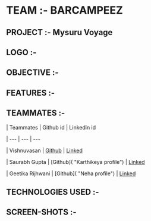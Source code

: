 # TEAM :- BARCAMPEEZ
## PROJECT :- Mysuru Voyage
## LOGO :-

## OBJECTIVE :-

## FEATURES :-

## TEAMMATES :-
| Teammates | Github id | Linkedin id 

| --- | --- | ---

| Vishnuvasan | [Github](https://github.com/Cipher-unhsiV "Vishnu profile") | [Linked](https://www.linkedin.com/in/vishnuvasan-srinivasan-0b2012194/ "Vishnu")

| Saurabh Gupta | [Github]( "Karthikeya profile") | [Linked]( "Karthikey")

| Geetika Rijhwani | [Github]( "Neha profile") | [Linked]( "Neha")





## TECHNOLOGIES USED :-

## SCREEN-SHOTS :-

